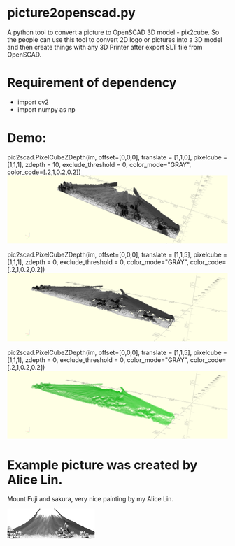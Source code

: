 # picture2openscad.py
A python tool to convert a picture to OpenSCAD 3D model - pix2cube.
So the people can use this tool to convert 2D logo or pictures into a 3D model and then create things with any 3D Printer after export SLT file from OpenSCAD.

# Requirement of dependency
 * import cv2
 * import numpy as np

# Demo:
pic2scad.PixelCubeZDepth(im, offset=[0,0,0], translate = [1,1,0], pixelcube = [1,1,1], zdepth = 10, exclude_threshold = 0, color_mode="GRAY", color_code=[.2,1,0.2,0.2])
![](readme/output_zdepth_10.png?raw=true)

pic2scad.PixelCubeZDepth(im, offset=[0,0,0], translate = [1,1,5], pixelcube = [1,1,1], zdepth = 0, exclude_threshold = 0, color_mode="GRAY", color_code=[.2,1,0.2,0.2])
![](readme/output_zdepth_0_translate_115.png?raw=true)

pic2scad.PixelCubeZDepth(im, offset=[0,0,0], translate = [1,1,5], pixelcube = [1,1,1], zdepth = 0, exclude_threshold = 0, color_mode="GRAY", color_code=[.2,1,0.2,0.2])
![](readme/output_zdepth_0_translate_115_color.png?raw=true)

# Example picture was created by Alice Lin.
Mount Fuji and sakura, very nice painting by my Alice Lin.

![](example/Mount_Fuji.png?raw=true)

